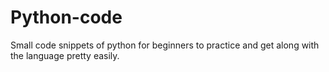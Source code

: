 # Python-code
Small code snippets of python for beginners to practice and get along with the language pretty easily.
